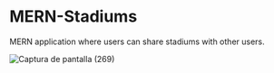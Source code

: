 # MERN-Stadiums
MERN application where users can share stadiums with other users. 

![Captura de pantalla (269)](https://user-images.githubusercontent.com/19229810/95922176-ecc81a80-0d6f-11eb-9772-4ee581be4e77.png)

